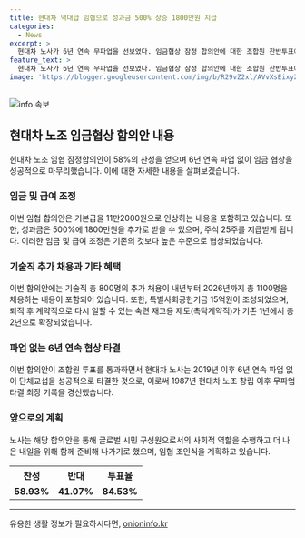 ```yaml
---
title: 현대차 역대급 임협으로 성과금 500% 상승 1800만원 지급
categories:
  - News
excerpt: >
  현대차 노사가 6년 연속 무파업을 선보였다. 임금협상 잠정 합의안에 대한 조합원 찬반투표에서 58%가 찬성했다. 합의안은 기본급 11만2000원 인상과 성과금 500%+1800만원, 주식 25주 지급 등을 포함했다. 노사는 이를 통해 6년 연속 파업을 방지하며 최장 무파업 기록을 경신했고, 사회적 역할을 수행하고 더 나은 내일을 위해 노사가 함께 준비해 나갈 것이라고 밝혔다.
feature_text: >
  현대차 노사가 6년 연속 무파업을 선보였다. 임금협상 잠정 합의안에 대한 조합원 찬반투표에서 58%가 찬성했다. 합의안은 기본급 11만2000원 인상과 성과금 500%+1800만원, 주식 25주 지급 등을 포함했다. 노사는 이를 통해 6년 연속 파업을 방지하며 최장 무파업 기록을 경신했고, 사회적 역할을 수행하고 더 나은 내일을 위해 노사가 함께 준비해 나갈 것이라고 밝혔다.
image: 'https://blogger.googleusercontent.com/img/b/R29vZ2xl/AVvXsEixyZcFfHzMRdzZMjFBmAUKJYCLCGyLL1o632UiGVXcaFdKo_bkvkuCioo0uUKlGfBVcT3P84aROyZIXSBEx3Aw5nCQ3pTgDom1WDC4m8eifvWiAmWEEVb4x6G_l8C0QH225ldMjyaFvpxGEBGNO37VmDTDMHGhJPq73UglMfDca1-0aw/s1600/blogspot.png'
---
```


<p><img src="https://blogger.googleusercontent.com/img/b/R29vZ2xl/AVvXsEixyZcFfHzMRdzZMjFBmAUKJYCLCGyLL1o632UiGVXcaFdKo_bkvkuCioo0uUKlGfBVcT3P84aROyZIXSBEx3Aw5nCQ3pTgDom1WDC4m8eifvWiAmWEEVb4x6G_l8C0QH225ldMjyaFvpxGEBGNO37VmDTDMHGhJPq73UglMfDca1-0aw/s1600/blogspot.png" alt="info 속보" /></p>

<h2 data-ke-size="size26">현대차 노조 임금협상 합의안 내용</h2>

<p data-ke-size="size16">현대차 노조 임협 잠정합의안이 58%의 찬성을 얻으며 6년 연속 파업 없이 임금 협상을 성공적으로 마무리했습니다. 이에 대한 자세한 내용을 살펴보겠습니다.</p>

<h3>임금 및 급여 조정</h3>

<p data-ke-size="size16">이번 임협 합의안은 기본급을 11만2000원으로 인상하는 내용을 포함하고 있습니다. 또한, 성과금은 500%에 1800만원을 추가로 받을 수 있으며, 주식 25주를 지급받게 됩니다. 이러한 임금 및 급여 조정은 기존의 것보다 높은 수준으로 협상되었습니다.</p>

<h3>기술직 추가 채용과 기타 혜택</h3>

<p data-ke-size="size16">이번 합의안에는 기술직 총 800명의 추가 채용이 내년부터 2026년까지 총 1100명을 채용하는 내용이 포함되어 있습니다. 또한, 특별사회공헌기금 15억원이 조성되었으며, 퇴직 후 계약직으로 다시 일할 수 있는 숙련 재고용 제도(촉탁계약직)가 기존 1년에서 총 2년으로 확장되었습니다.</p>

<h3>파업 없는 6년 연속 협상 타결</h3>

<p data-ke-size="size16">이번 합의안이 조합원 투표를 통과하면서 현대차 노사는 2019년 이후 6년 연속 파업 없이 단체교섭을 성공적으로 타결한 것으로, 이로써 1987년 현대차 노조 창립 이후 무파업 타결 최장 기록을 경신했습니다.</p>

<h3>앞으로의 계획</h3>

<p data-ke-size="size16">노사는 해당 합의안을 통해 글로벌 시민 구성원으로서의 사회적 역할을 수행하고 더 나은 내일을 위해 함께 준비해 나가기로 했으며, 임협 조인식을 계획하고 있습니다.</p>

<table>
    <tr>
        <th>찬성</th>
        <th>반대</th>
        <th>투표율</th>
    </tr>
    <tr>
        <td style="text-align: center; height: 17px;"><b>58.93%</b></td>
        <td style="text-align: center; height: 17px;"><b>41.07%</b></td>
        <td style="text-align: center; height: 17px;"><b>84.53%</b></td>
    </tr>
</table>

<p><hr></p>
유용한 생활 정보가 필요하시다면, <a href="https://onioninfo.kr" rel="dofollow">onioninfo.kr</a>


